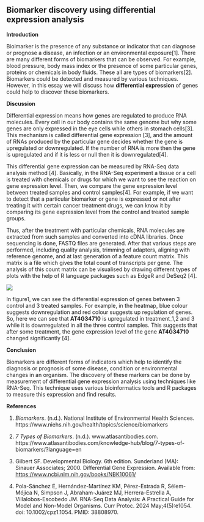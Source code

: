 <!--StartFragment-->

## **Biomarker discovery using differential expression analysis**


**Introduction**

Bioimarker is the presence of any substance or indicator that can diagnose or prognose a disease, an infection or an environmental exposure\[1]. There are many different forms of biomarkers that can be observed. For example, blood pressure, body mass index or the presence of some particular genes, proteins or chemicals in body fluids. These all are types of biomarkers\[2]. Biomarkers could be detected and measured by various techniques. However, in this essay we will discuss how **differential expression** of genes could help to discover these biomarkers. 

**Discussion**

Differential expression means how genes are regulated to produce RNA molecules. Every cell in our body contains the same genome but why some genes are only expressed in the eye cells while others in stomach cells\[3]. This mechanism is called differential gene expression \[3], and the amount of RNAs produced by the particular gene decides whether the gene is upregulated or downregulated. If the number of RNA is more then the gene is upregulated and if it is less or null then it is downregulated\[4]. 

This differential gene expression can be measured by RNA-Seq data analysis method \[4]. Basically, in the RNA-Seq experiment a tissue or a cell is treated with chemicals or drugs for which we want to see the reaction on gene expression level. Then, we compare the gene expression level between treated samples and control samples\[4]. For example, if we want to detect that a particular biomarker or gene is expressed or not after treating it with certain cancer treatment drugs, we can know it by comparing its gene expression level from the control and treated sample groups. 

Thus, after the treatment with particular chemicals, RNA molecules are extracted from such samples and converted into cDNA libraries. Once sequencing is done, FASTQ files are generated. After that various steps are performed, including quality analysis, trimming of adapters, aligning with reference genome, and at last generation of a feature count matrix. This matrix is a file which gives the total count of transcripts per gene. The analysis of this count matrix can be visualised by drawing different types of plots with the help of R language packages such as EdgeR and DeSeq2 \[4]. 


![](https://lh7-rt.googleusercontent.com/docsz/AD_4nXcd3GHpxayu7vAVjkaMtNHoiXnIj1JtfFKW9NYV7TGwqJlICM9_43kiw-QcdnUydBwWsSC-OZ9p5UHwcUePcG8f3AXGLZA8o8gnhrU9uRBADjEpplx3Jf3fOqk8XXxH8xhzz48AywnYN4ZgLPDbYgI8C6DR?key=yREgEpj9wpnYdosFFvs2Dg)

In figure1, we can see the differential expression of genes between 3 control and 3 treated samples. For example, in the heatmap, blue colour suggests downregulation and red colour suggests up regulation of genes. So, here we can see that **AT4G34710** is upregulated in treatment\_1,2 and 3 while it is downregulated in all the three control samples. This suggests that after some treatment, the gene expression level of the gene **AT4G34710** changed significantly \[4]. 


**Conclusion**

Biomarkers are different forms of indicators which help to identify the diagnosis or prognosis of some disease, condition or environmental changes in an organism. The discovery of these markers can be done by measurement of differential gene expression analysis using techniques like RNA-Seq. This technique uses various bioinformatics tools and R packages to measure this expression and find results. 


**References**

1. _Biomarkers_. (n.d.). National Institute of Environmental Health Sciences. https\://www\.niehs.nih.gov/health/topics/science/biomarkers
   
2. _7 Types of Biomarkers_. (n.d.). www\.atlasantibodies.com. https\://www\.atlasantibodies.com/knowledge-hub/blog/7-types-of-biomarkers/?language=en
   
3. Gilbert SF. Developmental Biology. 6th edition. Sunderland (MA): Sinauer Associates; 2000. Differential Gene Expression. Available from: <https://www.ncbi.nlm.nih.gov/books/NBK10061/>
   
4. Pola-Sánchez E, Hernández-Martínez KM, Pérez-Estrada R, Sélem-Mójica N, Simpson J, Abraham-Juárez MJ, Herrera-Estrella A, Villalobos-Escobedo JM. RNA-Seq Data Analysis: A Practical Guide for Model and Non-Model Organisms. Curr Protoc. 2024 May;4(5):e1054. doi: 10.1002/cpz1.1054. PMID: 38808970.

<!--EndFragment-->
